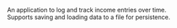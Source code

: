 An application to log and track income entries over time.  
Supports saving and loading data to a file for persistence.